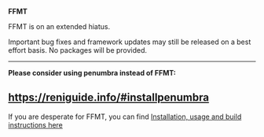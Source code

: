****FFMT****

FFMT is on an extended hiatus.

Important bug fixes and framework updates may still be released on a best effort basis.
No packages will be provided. 

---
**Please consider using penumbra instead of FFMT:**

https://reniguide.info/#installpenumbra
---


If you are desperate for FFMT, you can find [Installation, usage and build instructions here](INSTALL_BUILD.md)
